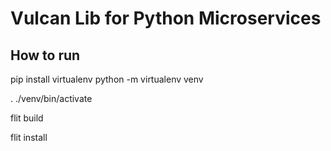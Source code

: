 # Vulcan Lib for Python Microservices

## How to run

pip install virtualenv
python -m virtualenv venv

. ./venv/bin/activate

flit build

flit install
